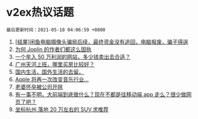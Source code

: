 # v2ex热议话题

`最后更新时间：2021-05-18 04:06:59 +0800`

1. [[结果]闲鱼电脑摄像头骗局后续，最终资金没有追回，电脑报废，骗子得逞](https://www.v2ex.com/t/777316)
1. [为何 Joplin 的作者们都这么固执](https://www.v2ex.com/t/777378)
1. [一个年入 50 万利润的网站，多少钱卖出去合适？](https://www.v2ex.com/t/777327)
1. [广州天河上班，哪里买房比较好？](https://www.v2ex.com/t/777346)
1. [国内生活，国外生活的去留。](https://www.v2ex.com/t/777419)
1. [Apple 将再一次改变音乐行业…](https://www.v2ex.com/t/777355)
1. [老婆怀孕被公司开除](https://www.v2ex.com/t/777471)
1. [有一事不明，大前端到底做什么？现在不都是往移动端 app 走么？很少做网页了吧？](https://www.v2ex.com/t/777342)
1. [坐标杭州,落地 20 万左右的 SUV,求推荐](https://www.v2ex.com/t/777356)

